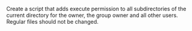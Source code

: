 Create a script that adds execute permission to all subdirectories of the current directory for the owner, the group owner and all other users. Regular files should not be changed.